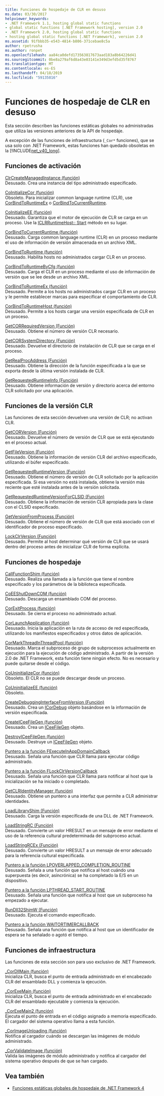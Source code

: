```yaml
---
title: Funciones de hospedaje de CLR en desuso
ms.date: 03/30/2017
helpviewer_keywords:
- .NET Framework 1.1, hosting global static functions
- global static functions [.NET Framework hosting], version 2.0
- .NET Framework 2.0, hosting global static functions
- hosting global static functions [.NET Framework], version 2.0
ms.assetid: 91fbbb35-e543-4814-b806-371cebae8c5a
author: rpetrusha
ms.author: ronpet
ms.openlocfilehash: aa84ca0defd173563817673aad183a8b64226d41
ms.sourcegitcommit: 0be8a279af6d8a43e03141e349d3efd5d35f8767
ms.translationtype: MT
ms.contentlocale: es-ES
ms.lasthandoff: 04/18/2019
ms.locfileid: "59135816"
---
```

# <a name="deprecated-clr-hosting-functions"></a>Funciones de hospedaje de CLR en desuso
Esta sección describen las funciones estáticas globales no administradas que utiliza las versiones anteriores de la API de hospedaje.  
  
 A excepción de las funciones de infraestructura (`_Cor*` funciones), que se usa solo con .NET Framework, estas funciones han quedado obsoletas en la [!INCLUDE[net_v40_long](../../../../includes/net-v40-long-md.md)].  
  
## <a name="activation-functions"></a>Funciones de activación  
 [ClrCreateManagedInstance (función)](../../../../docs/framework/unmanaged-api/hosting/clrcreatemanagedinstance-function.md)  
 Desusado. Crea una instancia del tipo administrado especificado.  
  
 [CoInitializeCor (función)](../../../../docs/framework/unmanaged-api/hosting/coinitializecor-function.md)  
 Obsoleto. Para inicializar common language runtime (CLR), use [CorBindToRuntimeEx](../../../../docs/framework/unmanaged-api/hosting/corbindtoruntimeex-function.md) o [CorBindToCurrentRuntime](../../../../docs/framework/unmanaged-api/hosting/corbindtocurrentruntime-function.md).  
  
 [CoInitializeEE (función)](../../../../docs/framework/unmanaged-api/hosting/coinitializeee-function.md)  
 Desusado. Garantiza que el motor de ejecución de CLR se carga en un proceso. Use la [ICLRRuntimeHost:: Start](../../../../docs/framework/unmanaged-api/hosting/iclrruntimehost-start-method.md) método en su lugar.  
  
 [CorBindToCurrentRuntime (función)](../../../../docs/framework/unmanaged-api/hosting/corbindtocurrentruntime-function.md)  
 Desusado. Carga common language runtime (CLR) en un proceso mediante el uso de información de versión almacenada en un archivo XML.  
  
 [CorBindToRuntime (función)](../../../../docs/framework/unmanaged-api/hosting/corbindtoruntime-function.md)  
 Desusado. Habilita hosts no administrados cargar CLR en un proceso.  
  
 [CorBindToRuntimeByCfg (función)](../../../../docs/framework/unmanaged-api/hosting/corbindtoruntimebycfg-function.md)  
 Desusado. Carga el CLR en un proceso mediante el uso de información de versión que se lee desde un archivo XML.  
  
 [CorBindToRuntimeEx (función)](../../../../docs/framework/unmanaged-api/hosting/corbindtoruntimeex-function.md)  
 Desusado. Permite a los hosts no administrados cargar CLR en un proceso y le permite establecer marcas para especificar el comportamiento de CLR.  
  
 [CorBindToRuntimeHost (función)](../../../../docs/framework/unmanaged-api/hosting/corbindtoruntimehost-function.md)  
 Desusado. Permite a los hosts cargar una versión especificada de CLR en un proceso.  
  
 [GetCORRequiredVersion (Función)](../../../../docs/framework/unmanaged-api/hosting/getcorrequiredversion-function.md)  
 Desusado. Obtiene el número de versión CLR necesario.  
  
 [GetCORSystemDirectory (Función)](../../../../docs/framework/unmanaged-api/hosting/getcorsystemdirectory-function.md)  
 Desusado. Devuelve el directorio de instalación de CLR que se carga en el proceso.  
  
 [GetRealProcAddress (Función)](../../../../docs/framework/unmanaged-api/hosting/getrealprocaddress-function.md)  
 Desusado. Obtiene la dirección de la función especificada a la que se exporta desde la última versión instalada de CLR.  
  
 [GetRequestedRuntimeInfo (Función)](../../../../docs/framework/unmanaged-api/hosting/getrequestedruntimeinfo-function.md)  
 Desusado. Obtiene información de versión y directorio acerca del entorno CLR solicitado por una aplicación.  
  
## <a name="clr-version-functions"></a>Funciones de la versión CLR  
 Las funciones de esta sección devuelven una versión de CLR; no activan CLR.  
  
 [GetCORVersion (Función)](../../../../docs/framework/unmanaged-api/hosting/getcorversion-function.md)  
 Desusado. Devuelve el número de versión de CLR que se está ejecutando en el proceso actual.  
  
 [GetFileVersion (Función)](../../../../docs/framework/unmanaged-api/hosting/getfileversion-function.md)  
 Desusado. Obtiene la información de versión CLR del archivo especificado, utilizando el búfer especificado.  
  
 [GetRequestedRuntimeVersion (Función)](../../../../docs/framework/unmanaged-api/hosting/getrequestedruntimeversion-function.md)  
 Desusado. Obtiene el número de versión de CLR solicitado por la aplicación especificada. Si esa versión no está instalada, obtiene la versión más reciente que esté instalada antes de la versión solicitada.  
  
 [GetRequestedRuntimeVersionForCLSID (Función)](../../../../docs/framework/unmanaged-api/hosting/getrequestedruntimeversionforclsid-function.md)  
 Desusado. Obtiene la información de versión CLR apropiada para la clase con el CLSID especificado.  
  
 [GetVersionFromProcess (Función)](../../../../docs/framework/unmanaged-api/hosting/getversionfromprocess-function.md)  
 Desusado. Obtiene el número de versión de CLR que está asociado con el identificador de proceso especificado.  
  
 [LockClrVersion (Función)](../../../../docs/framework/unmanaged-api/hosting/lockclrversion-function.md)  
 Desusado. Permite al host determinar qué versión de CLR que se usará dentro del proceso antes de inicializar CLR de forma explícita.  
  
## <a name="hosting-functions"></a>Funciones de hospedaje  
 [CallFunctionShim (función)](../../../../docs/framework/unmanaged-api/hosting/callfunctionshim-function.md)  
 Desusado. Realiza una llamada a la función que tiene el nombre especificado y los parámetros de la biblioteca especificada.  
  
 [CoEEShutDownCOM (función)](../../../../docs/framework/unmanaged-api/hosting/coeeshutdowncom-function.md)  
 Desusado. Descarga un ensamblado COM del proceso.  
  
 [CorExitProcess (función)](../../../../docs/framework/unmanaged-api/hosting/corexitprocess-function.md)  
 Desusado. Se cierra el proceso no administrado actual.  
  
 [CorLaunchApplication (función)](../../../../docs/framework/unmanaged-api/hosting/corlaunchapplication-function.md)  
 Desusado. Inicia la aplicación en la ruta de acceso de red especificada, utilizando los manifiestos especificados y otros datos de aplicación.  
  
 [CorMarkThreadInThreadPool (función)](../../../../docs/framework/unmanaged-api/hosting/cormarkthreadinthreadpool-function.md)  
 Desusado. Marca el subproceso de grupo de subprocesos actualmente en ejecución para la ejecución de código administrado. A partir de la versión 2.0 de .NET Framework, esta función tiene ningún efecto. No es necesario y puede quitarse desde el código.  
  
 [CoUninitializeCor (función)](../../../../docs/framework/unmanaged-api/hosting/couninitializecor-function.md)  
 Obsoleto. El CLR no se puede descargar desde un proceso.  
  
 [CoUninitializeEE (función)](../../../../docs/framework/unmanaged-api/hosting/couninitializeee-function.md)  
 Obsoleto.  
  
 [CreateDebuggingInterfaceFromVersion (Función)](../../../../docs/framework/unmanaged-api/hosting/createdebugginginterfacefromversion-function.md)  
 Desusado. Crea un [ICorDebug](../../../../docs/framework/unmanaged-api/debugging/icordebug-interface.md) objeto basándose en la información de versión especificada.  
  
 [CreateICeeFileGen (función)](../../../../docs/framework/unmanaged-api/hosting/createiceefilegen-function.md)  
 Desusado. Crea un [ICeeFileGen](../../../../docs/framework/unmanaged-api/hosting/iceefilegen-class.md) objeto.  
  
 [DestroyICeeFileGen (función)](../../../../docs/framework/unmanaged-api/hosting/destroyiceefilegen-function.md)  
 Desusado. Destruye un [ICeeFileGen](../../../../docs/framework/unmanaged-api/hosting/iceefilegen-class.md) objeto.  
  
 [Puntero a la función FExecuteInAppDomainCallback](../../../../docs/framework/unmanaged-api/hosting/fexecuteinappdomaincallback-function-pointer.md)  
 Desusado. Señala una función que CLR llama para ejecutar código administrado.  
  
 [Puntero a la función FLockClrVersionCallback](../../../../docs/framework/unmanaged-api/hosting/flockclrversioncallback-function-pointer.md)  
 Desusado. Señala una función que CLR llama para notificar al host que la inicialización se ha iniciado o completado.  
  
 [GetCLRIdentityManager (función)](../../../../docs/framework/unmanaged-api/hosting/getclridentitymanager-function.md)  
 Desusado. Obtiene un puntero a una interfaz que permite a CLR administrar identidades.  
  
 [LoadLibraryShim (Función)](../../../../docs/framework/unmanaged-api/hosting/loadlibraryshim-function.md)  
 Desusado. Carga la versión especificada de una DLL de .NET Framework.  
  
 [LoadStringRC (Función)](../../../../docs/framework/unmanaged-api/hosting/loadstringrc-function.md)  
 Desusado. Convierte un valor HRESULT en un mensaje de error mediante el uso de la referencia cultural predeterminada del subproceso actual.  
  
 [LoadStringRCEx (Función)](../../../../docs/framework/unmanaged-api/hosting/loadstringrcex-function.md)  
 Desusado. Convierte un valor HRESULT a un mensaje de error adecuado para la referencia cultural especificada.  
  
 [Puntero a la función LPOVERLAPPED_COMPLETION_ROUTINE](../../../../docs/framework/unmanaged-api/hosting/lpoverlapped-completion-routine-function-pointer.md)  
 Desusado. Señala a una función que notifica al host cuándo una superpuesta (es decir, asincrónica) se ha completado la E/S en un dispositivo.  
  
 [Puntero a la función LPTHREAD_START_ROUTINE](../../../../docs/framework/unmanaged-api/hosting/lpthread-start-routine-function-pointer.md)  
 Desusado. Señala una función que notifica al host que un subproceso ha empezado a ejecutar.  
  
 [RunDll32ShimW (Función)](../../../../docs/framework/unmanaged-api/hosting/rundll32shimw-function.md)  
 Desusado. Ejecuta el comando especificado.  
  
 [Puntero a la función WAITORTIMERCALLBACK](../../../../docs/framework/unmanaged-api/hosting/waitortimercallback-function-pointer.md)  
 Desusado. Señala una función que notifica al host que un identificador de espera se ha señalado o agotó el tiempo.  
  
## <a name="infrastructure-functions"></a>Funciones de infraestructura  
 Las funciones de esta sección son para uso exclusivo de .NET Framework.  
  
 [_CorDllMain (función)](../../../../docs/framework/unmanaged-api/hosting/cordllmain-function.md)  
 Inicializa CLR, busca el punto de entrada administrado en el encabezado CLR del ensamblado DLL y comienza la ejecución.  
  
 [_CorExeMain (función)](../../../../docs/framework/unmanaged-api/hosting/corexemain-function.md)  
 Inicializa CLR, busca el punto de entrada administrado en el encabezado CLR del ensamblado ejecutable y comienza la ejecución.  
  
 [_CorExeMain2 (función)](../../../../docs/framework/unmanaged-api/hosting/corexemain2-function.md)  
 Ejecuta el punto de entrada en el código asignado a memoria especificado. El cargador del sistema operativo llama a esta función.  
  
 [_CorImageUnloading (función)](../../../../docs/framework/unmanaged-api/hosting/corimageunloading-function.md)  
 Notifica al cargador cuándo se descargan las imágenes de módulo administrado.  
  
 [_CorValidateImage (función)](../../../../docs/framework/unmanaged-api/hosting/corvalidateimage-function.md)  
 Valida las imágenes de módulo administrado y notifica al cargador del sistema operativo después de que se han cargado.  
  
## <a name="see-also"></a>Vea también

- [Funciones estáticas globales de hospedaje de .NET Framework 4](../../../../docs/framework/unmanaged-api/hosting/net-framework-4-hosting-global-static-functions.md)
